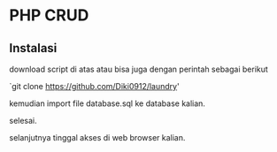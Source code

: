 #  PHP CRUD

##  Instalasi

download script di atas atau bisa juga dengan perintah sebagai berikut

`git clone https://github.com/Diki0912/laundry'

kemudian import file database.sql ke database kalian.

selesai.

selanjutnya tinggal akses di web browser kalian.
